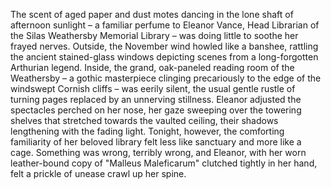 The scent of aged paper and dust motes dancing in the lone shaft of afternoon sunlight – a familiar perfume to Eleanor Vance, Head Librarian of the Silas Weathersby Memorial Library – was doing little to soothe her frayed nerves.  Outside, the November wind howled like a banshee, rattling the ancient stained-glass windows depicting scenes from a long-forgotten Arthurian legend.  Inside, the grand, oak-paneled reading room of the Weathersby – a gothic masterpiece clinging precariously to the edge of the windswept Cornish cliffs – was eerily silent, the usual gentle rustle of turning pages replaced by an unnerving stillness.  Eleanor adjusted the spectacles perched on her nose, her gaze sweeping over the towering shelves that stretched towards the vaulted ceiling, their shadows lengthening with the fading light.  Tonight, however, the comforting familiarity of her beloved library felt less like sanctuary and more like a cage.  Something was wrong, terribly wrong, and Eleanor, with her worn leather-bound copy of "Malleus Maleficarum" clutched tightly in her hand, felt a prickle of unease crawl up her spine.
